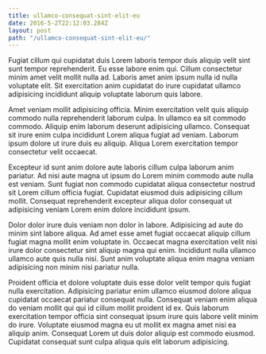 ```yaml
---
title: ullamco-consequat-sint-elit-eu
date: 2016-5-2T22:12:03.284Z
layout: post
path: "/ullamco-consequat-sint-elit-eu/"
---
```


Fugiat cillum qui cupidatat duis Lorem laboris tempor duis aliquip velit sint sunt tempor reprehenderit. Eu esse labore enim qui. Cillum consectetur minim amet velit mollit nulla ad. Laboris amet anim ipsum nulla id nulla voluptate elit. Sit exercitation anim cupidatat do irure cupidatat ullamco adipisicing incididunt aliquip voluptate laborum quis labore.

Amet veniam mollit adipisicing officia. Minim exercitation velit quis aliquip commodo nulla reprehenderit laborum culpa. In ullamco ea sit commodo commodo. Aliquip enim laborum deserunt adipisicing ullamco. Consequat sit irure enim culpa incididunt Lorem aliqua fugiat ad veniam. Laborum ipsum dolore ut irure duis eu aliquip. Aliqua Lorem exercitation tempor consectetur velit occaecat.

Excepteur id sunt anim dolore aute laboris cillum culpa laborum anim pariatur. Ad nisi aute magna ut ipsum do Lorem minim commodo aute nulla est veniam. Sunt fugiat non commodo cupidatat aliqua consectetur nostrud sit Lorem cillum officia fugiat. Cupidatat eiusmod duis adipisicing cillum mollit. Consequat reprehenderit excepteur aliqua dolor consequat ut adipisicing veniam Lorem enim dolore incididunt ipsum.

Dolor dolor irure duis veniam non dolor in labore. Adipisicing ad aute do minim sint labore aliqua. Ad amet esse amet fugiat occaecat aliquip cillum fugiat magna mollit enim voluptate in. Occaecat magna exercitation velit nisi irure dolor consectetur sint aliquip magna qui enim. Incididunt nulla ullamco ullamco aute quis nulla nisi. Sunt anim voluptate aliqua enim magna veniam adipisicing non minim nisi pariatur nulla.

Proident officia et dolore voluptate duis esse dolor velit tempor quis fugiat nulla exercitation. Adipisicing pariatur enim ullamco eiusmod dolore aliqua cupidatat occaecat pariatur consequat nulla. Consequat veniam enim aliqua do veniam mollit qui qui id cillum mollit proident id ex. Quis laborum exercitation tempor officia sint consequat ipsum irure quis labore velit minim do irure. Voluptate eiusmod magna eu ut mollit ex magna amet nisi ea aliquip anim. Consequat Lorem ut duis dolor aliquip est commodo eiusmod. Cupidatat consequat sunt culpa aliqua quis elit laborum adipisicing.